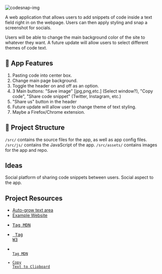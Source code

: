 ![codesnap-img](image-link.jpg)

A web application that allows users to add snippets of code inside a text field right in on the webpage. Users can then apply styling and snap a screenshot for socials.

Users will be able to change the main background color of the site to whatever they want. A future update will allow users to select different themes of code text.

## 📌 App Features
1. Pasting code into center box.
1. Change main page background.
1. Toggle the header on and off as an option.
1. 3 Main buttons: "Save image" [jpg,png,etc.] (Select window?), "Copy code", "Share code snippet" (Twitter, Instagram, etc.)
1. "Share us" button in the header
1. Future update will allow user to change theme of text styling.
1. Maybe a Firefox/Chrome extension.

## 📂 Project Structure
`/src/` contains the source files for the app, as well as app config files. \
`/src/js/` contains the JavaScript of the app.
`/src/assets/` contains images for the app and repo.

## Ideas
Social platform of sharing code snippets between users. Social aspect to the app.

## Project Resources
* [Auto-grow text area](https://css-tricks.com/the-cleanest-trick-for-autogrowing-textareas/)
* [Example Website](https://codetogo.io/)
* [<pre> Tag MDN](https://developer.mozilla.org/en-US/docs/Web/HTML/Element/pre)
* [<pre> Tag W3](https://www.w3schools.com/tags/tag_pre.asp)
* [<code> Tag MDN](https://developer.mozilla.org/en-US/docs/Web/HTML/Element/code)
* [Copy Text to Clipboard](https://www.30secondsofcode.org/blog/s/copy-text-to-clipboard-with-javascript)
